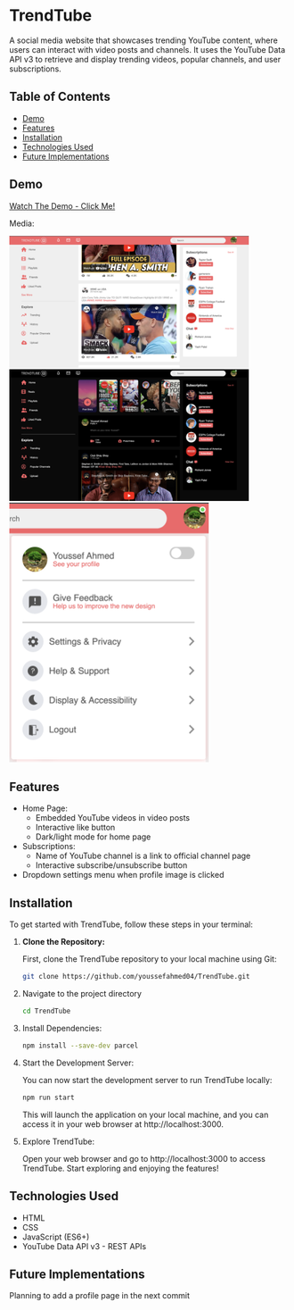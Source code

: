 # TrendTube

A social media website that showcases trending YouTube content, where users can interact with video posts and channels. It uses the YouTube Data API v3 to retrieve and display trending videos, popular channels, and user subscriptions.

## Table of Contents

- [Demo](#demo)
- [Features](#features)
- [Installation](#installation)
- [Technologies Used](#technologies-used)
- [Future Implementations](#future-implementations)

## Demo

[Watch The Demo - Click Me!](Assets/TrendTube-Demo.mp4)

Media:

<img src="Assets/TrendTubeHomePage.png" alt="Home Page" width="430" height="236">
<img src="Assets/TrendTubeDarkMode.png" alt="Dark Mode" width="430" height="236">
<img src="Assets/TrendTubeSettingsMenu.png" alt="Settings Menu" width="357.5" height="465">

## Features

- Home Page:
  - Embedded YouTube videos in video posts
  - Interactive like button
  - Dark/light mode for home page
- Subscriptions:
  - Name of YouTube channel is a link to official channel page
  - Interactive subscribe/unsubscribe button
- Dropdown settings menu when profile image is clicked

## Installation

To get started with TrendTube, follow these steps in your terminal:

1. **Clone the Repository:**

   First, clone the TrendTube repository to your local machine using Git:

   ```bash
   git clone https://github.com/youssefahmed04/TrendTube.git

   ```

2. Navigate to the project directory

   ```bash
   cd TrendTube
   ```

3. Install Dependencies:

   ```bash
   npm install --save-dev parcel
   ```

4. Start the Development Server:

   You can now start the development server to run TrendTube locally:

   ```bash
   npm run start
   ```

   This will launch the application on your local machine, and you can access it in your web browser at http://localhost:3000.

5. Explore TrendTube:

   Open your web browser and go to http://localhost:3000 to access TrendTube. Start exploring and enjoying the features!

## Technologies Used

- HTML
- CSS
- JavaScript (ES6+)
- YouTube Data API v3 - REST APIs

## Future Implementations

Planning to add a profile page in the next commit
